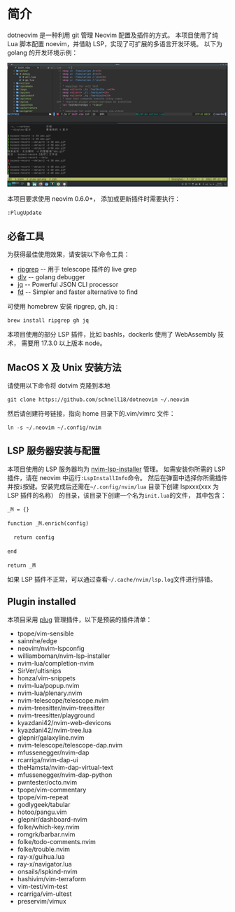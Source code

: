 # 简介

dotneovim 是一种利用 git 管理 Neovim 配置及插件的方式。
本项目使用了纯 Lua 脚本配置 noevim，并借助 LSP，实现了可扩展的多语言开发环境。
以下为 golang 的开发环境示例：


![neovim DAP sample](images/vim-dap-example.gif "neovim DAP sample")

本项目要求使用 neovim 0.6.0+， 添加或更新插件时需要执行：

    :PlugUpdate

## 必备工具

为获得最佳使用效果，请安装以下命令工具：

- [ripgrep][2] -- 用于 telescope 插件的 live grep
- [dlv][3] -- golang debugger
- [jq][4] -- Powerful JSON CLI processor
- [fd][5] -- Simpler and faster alternative to find

可使用 homebrew 安装 ripgrep, gh, jq :

    brew install ripgrep gh jq

本项目使用的部分 LSP 插件，比如 bashls，dockerls 使用了 WebAssembly 技术，
需要用 17.3.0 以上版本 node。

## MacOS X 及 Unix 安装方法

请使用以下命令将 dotvim 克隆到本地

    git clone https://github.com/schnell18/dotneovim ~/.neovim

然后请创建符号链接，指向 home 目录下的.vim/vimrc 文件：

    ln -s ~/.neovim ~/.config/nvim


## LSP 服务器安装与配置

本项目使用的 LSP 服务器均为 [nvim-lsp-installer][5] 管理。
如需安装你所需的 LSP 插件，请在 neovim 中运行`:LspInstallInfo`命令。
然后在弹窗中选择你所需插件并按`i`按键。安装完成后还需在`~/.config/nvim/lua`
目录下创建 lspxxx(xxx 为 LSP 插件的名称） 的目录，该目录下创建一个名为`init.lua`的文件，
其中包含：


    _M = {}

    function _M.enrich(config)

      return config

    end

    return _M

如果 LSP 插件不正常，可以通过查看`~/.cache/nvim/lsp.log`文件进行排错。

## Plugin installed

本项目采用 [plug][1] 管理插件，以下是预装的插件清单：

- tpope/vim-sensible
- sainnhe/edge
- neovim/nvim-lspconfig
- williamboman/nvim-lsp-installer
- nvim-lua/completion-nvim
- SirVer/ultisnips
- honza/vim-snippets
- nvim-lua/popup.nvim
- nvim-lua/plenary.nvim
- nvim-telescope/telescope.nvim
- nvim-treesitter/nvim-treesitter
- nvim-treesitter/playground
- kyazdani42/nvim-web-devicons
- kyazdani42/nvim-tree.lua
- glepnir/galaxyline.nvim
- nvim-telescope/telescope-dap.nvim
- mfussenegger/nvim-dap
- rcarriga/nvim-dap-ui
- theHamsta/nvim-dap-virtual-text
- mfussenegger/nvim-dap-python
- pwntester/octo.nvim
- tpope/vim-commentary
- tpope/vim-repeat
- godlygeek/tabular
- hotoo/pangu.vim
- glepnir/dashboard-nvim
- folke/which-key.nvim
- romgrk/barbar.nvim
- folke/todo-comments.nvim
- folke/trouble.nvim
- ray-x/guihua.lua
- ray-x/navigator.lua
- onsails/lspkind-nvim
- hashivim/vim-terraform
- vim-test/vim-test
- rcarriga/vim-ultest
- preservim/vimux


[1]: https://github.com/junegunn/vim-plug
[2]: https://github.com/BurntSushi/ripgrep
[3]: https://github.com/go-delve/delve
[4]: https://stedolan.github.io/jq/
[5]: https://github.com/sharkdp/fd#installation
